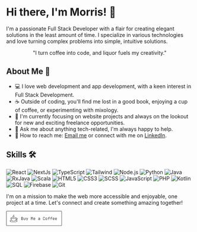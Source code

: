 # Hi there, I'm Morris! 👋

I'm a passionate Full Stack Developer with a flair for creating elegant solutions in the least amount of time. I specialize in various technologies and love turning complex problems into simple, intuitive solutions.

<p align="center">"I turn coffee into code, and liquor fuels my creativity."</p>

## About Me 🚀

- 💻 I love web development and app development, with a keen interest in Full Stack Development.
- ☕️ Outside of coding, you'll find me lost in a good book, enjoying a cup of coffee, or experimenting with mixology.
- 🎯 I'm currently focusing on website projects and always on the lookout for new and exciting freelance opportunities.
- 💬 Ask me about anything tech-related, I'm always happy to help.
- 📧 How to reach me: [Email me](mailto:morristung18102001@gmail.com) or connect with me on [LinkedIn](https://www.linkedin.com/in/morris-tung/).

## Skills 🛠

<p align="left">
  <img alt="React" src="https://img.shields.io/badge/-React-61DAFB?style=for-the-badge&logo=react&logoColor=black" />
  <img alt="NextJs" src="https://img.shields.io/badge/-NextJs-ffffff?style=for-the-badge&logo=nextdotjs&logoColor=black" />
  <img alt="TypeScript" src="https://img.shields.io/badge/-TypeScript-3178C6?style=for-the-badge&logo=typescript&logoColor=white" />
  <img alt="Tailwind" src="https://img.shields.io/badge/-TAILWIND-06B6D4?style=for-the-badge&logo=tailwindcss&logoColor=white" />
  <img alt="Node.js" src="https://img.shields.io/badge/-Node.js-339933?style=for-the-badge&logo=nodedotjs&logoColor=white" />
  <img alt="Python" src="https://img.shields.io/badge/-Python-3776AB?style=for-the-badge&logo=python&logoColor=white" />
  <img alt="Java" src="https://img.shields.io/badge/-Java-007396?style=for-the-badge&logo=openjdk&logoColor=white" />
  <img alt="RxJava" src="https://img.shields.io/badge/-RxJava-B7178C?style=for-the-badge&logo=reactivex&logoColor=white" />
  <img alt="Scala" src="https://img.shields.io/badge/-Scala-DC322F?style=for-the-badge&logo=scala&logoColor=white" />
  <img alt="HTML5" src="https://img.shields.io/badge/-HTML5-E34F26?style=for-the-badge&logo=html5&logoColor=white" />
  <img alt="CSS3" src="https://img.shields.io/badge/-CSS3-1572B6?style=for-the-badge&logo=css3&logoColor=white" />
  <img alt="SCSS" src="https://img.shields.io/badge/-SCSS-CD6799?style=for-the-badge&logo=sass&logoColor=white" />
  <img alt="JavaScript" src="https://img.shields.io/badge/-JavaScript-F7DF1E?style=for-the-badge&logo=javascript&logoColor=black" />
  <img alt="PHP" src="https://img.shields.io/badge/-PHP-777BB4?style=for-the-badge&logo=php&logoColor=white" />
  <img alt="Kotlin" src="https://img.shields.io/badge/-Kotlin-0095D5?style=for-the-badge&logo=kotlin&logoColor=white" />
  <img alt="SQL" src="https://img.shields.io/badge/-SQL-4479A1?style=for-the-badge&logo=postgresql&logoColor=white" />
  <img alt="Firebase" src="https://img.shields.io/badge/-Firebase-FFCA28?style=for-the-badge&logo=firebase&logoColor=black" />
  <img alt="Git" src="https://img.shields.io/badge/-GIT-F14E32?style=for-the-badge&logo=git&logoColor=white" />
</p>

I'm on a mission to make the web more accessible and enjoyable, one project at a time. Let's connect and create something amazing together!



<a href="https://donate.stripe.com/dR6eXe8FT898fUk9AA">
    <img src="buy-me-a-coffee.png" alt="Buy Me a Coffee" style="width: 150px;">
</a>
